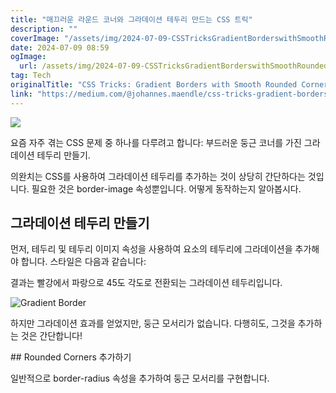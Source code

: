 ```yaml
---
title: "매끄러운 라운드 코너와 그라데이션 테두리 만드는 CSS 트릭"
description: ""
coverImage: "/assets/img/2024-07-09-CSSTricksGradientBorderswithSmoothRoundedCorners_0.png"
date: 2024-07-09 08:59
ogImage:
  url: /assets/img/2024-07-09-CSSTricksGradientBorderswithSmoothRoundedCorners_0.png
tag: Tech
originalTitle: "CSS Tricks: Gradient Borders with Smooth Rounded Corners"
link: "https://medium.com/@johannes.maendle/css-tricks-gradient-borders-with-smooth-rounded-corners-238211094580"
---
```


<img src="/assets/img/2024-07-09-CSSTricksGradientBorderswithSmoothRoundedCorners_0.png" />

요즘 자주 겪는 CSS 문제 중 하나를 다루려고 합니다: 부드러운 둥근 코너를 가진 그라데이션 테두리 만들기.

의완치는 CSS를 사용하여 그라데이션 테두리를 추가하는 것이 상당히 간단하다는 것입니다. 필요한 것은 border-image 속성뿐입니다. 어떻게 동작하는지 알아봅시다.

## 그라데이션 테두리 만들기

<div class="content-ad"></div>

먼저, 테두리 및 테두리 이미지 속성을 사용하여 요소의 테두리에 그라데이션을 추가해야 합니다. 스타일은 다음과 같습니다:

결과는 빨강에서 파랑으로 45도 각도로 전환되는 그라데이션 테두리입니다.

![Gradient Border](/assets/img/2024-07-09-CSSTricksGradientBorderswithSmoothRoundedCorners_1.png)

하지만 그라데이션 효과를 얻었지만, 둥근 모서리가 없습니다. 다행히도, 그것을 추가하는 것은 간단합니다!

<div class="content-ad"></div>

## Rounded Corners 추가하기

일반적으로 border-radius 속성을 추가하여 둥근 모서리를 구현합니다.
